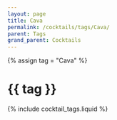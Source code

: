```yaml
---
layout: page
title: Cava
permalink: /cocktails/tags/Cava/
parent: Tags
grand_parent: Cocktails
---
```

{% assign tag = "Cava" %}
# {{ tag }}
{% include cocktail_tags.liquid %}